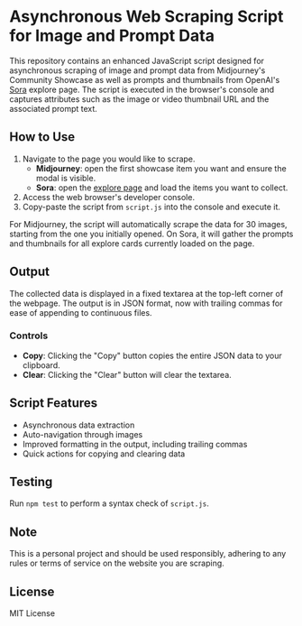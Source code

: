 # Asynchronous Web Scraping Script for Image and Prompt Data

This repository contains an enhanced JavaScript script designed for asynchronous scraping of image and prompt data from Midjourney's Community Showcase as well as prompts and thumbnails from OpenAI's [Sora](https://sora.chatgpt.com/explore) explore page. The script is executed in the browser's console and captures attributes such as the image or video thumbnail URL and the associated prompt text.

## How to Use

1. Navigate to the page you would like to scrape.
   - **Midjourney**: open the first showcase item you want and ensure the modal is visible.
   - **Sora**: open the [explore page](https://sora.chatgpt.com/explore) and load the items you want to collect.
2. Access the web browser's developer console.
3. Copy-paste the script from `script.js` into the console and execute it.

For Midjourney, the script will automatically scrape the data for 30 images, starting from the one you initially opened. On Sora, it will gather the prompts and thumbnails for all explore cards currently loaded on the page.

## Output

The collected data is displayed in a fixed textarea at the top-left corner of the webpage. The output is in JSON format, now with trailing commas for ease of appending to continuous files.

### Controls

- **Copy**: Clicking the "Copy" button copies the entire JSON data to your clipboard.
- **Clear**: Clicking the "Clear" button will clear the textarea.

## Script Features

- Asynchronous data extraction
- Auto-navigation through images
- Improved formatting in the output, including trailing commas
- Quick actions for copying and clearing data

## Testing

Run `npm test` to perform a syntax check of `script.js`.

## Note

This is a personal project and should be used responsibly, adhering to any rules or terms of service on the website you are scraping.

## License

MIT License
